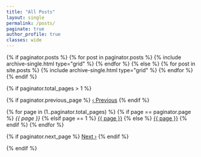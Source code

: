 ```yaml
---
title: "All Posts"
layout: single
permalink: /posts/
paginate: true
author_profile: true
classes: wide
---
```


<style>
/* Custom styles for scaling images in posts grid */
.grid__item .archive__item-teaser img {
  max-height: 150px !important;
  width: 100% !important;
  object-fit: cover !important;
  border-radius: 4px !important;
}

@media (max-width: 768px) {
  .grid__item .archive__item-teaser img {
    max-height: 120px !important;
  }
}
</style>

<div class="grid__wrapper">
  {% if paginator.posts %}
    {% for post in paginator.posts %}
      {% include archive-single.html type="grid" %}
    {% endfor %}
  {% else %}
    {% for post in site.posts %}
      {% include archive-single.html type="grid" %}
    {% endfor %}
  {% endif %}
</div>

<!-- Pagination controls -->
{% if paginator.total_pages > 1 %}
<nav class="pagination">
  {% if paginator.previous_page %}
    <a href="{{ paginator.previous_page_path | relative_url }}" class="pagination--pager">‹ Previous</a>
  {% endif %}
  
  {% for page in (1..paginator.total_pages) %}
    {% if page == paginator.page %}
      <em class="current">{{ page }}</em>
    {% elsif page == 1 %}
      <a href="{{ '/posts/' | relative_url }}">{{ page }}</a>
    {% else %}
      <a href="{{ '/posts/page/' | append: page | append: '/' | relative_url }}">{{ page }}</a>
    {% endif %}
  {% endfor %}
  
  {% if paginator.next_page %}
    <a href="{{ paginator.next_page_path | relative_url }}" class="pagination--pager">Next ›</a>
  {% endif %}
</nav>
{% endif %}
